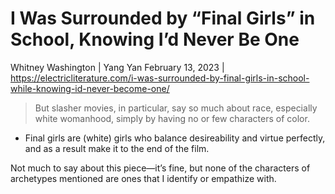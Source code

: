 # I Was Surrounded by “Final Girls” in School, Knowing I’d Never Be One

Whitney Washington | Yang Yan
February 13, 2023 | <https://electricliterature.com/i-was-surrounded-by-final-girls-in-school-while-knowing-id-never-become-one/>

> But slasher movies, in particular, say so much about race, especially white womanhood, simply by having no or few characters of color.

* Final girls are (white) girls who balance desireability and virtue perfectly, and as a result make it to the end of the film.

Not much to say about this piece—it’s fine, but none of the characters of archetypes mentioned are ones that I identify or empathize with.
